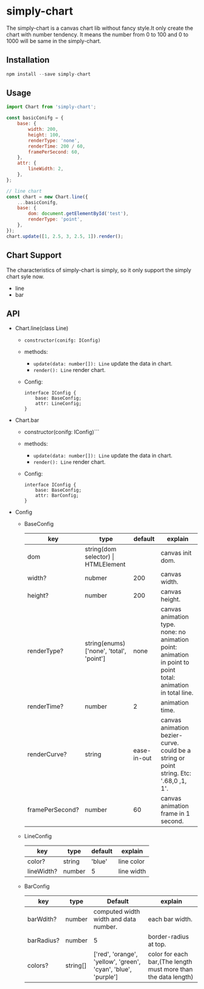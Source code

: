 # simply-chart

The simply-chart is a canvas chart lib without fancy style.It only create the chart with number tendency. It means the number from 0 to 100 and 0 to 1000 will be same in the simply-chart.

## Installation

```js
npm install --save simply-chart
```

## Usage

```js
import Chart from 'simply-chart';

const basicConifg = {
    base: {
        width: 200,
        height: 100,
        renderType: 'none',
        renderTime: 200 / 60,
        framePerSecond: 60,
    },
    attr: {
        lineWidth: 2,
    },
};

// line chart
const chart = new Chart.line({
    ...basicConifg,
    base: {
        dom: document.getElementById('test'),
        renderType: 'point',
    },
});
chart.update([1, 2.5, 3, 2.5, 1]).render();
```

## Chart Support

The characteristics of simply-chart is simply, so it only support the simply chart syle now.

-   line
-   bar

## API

- Chart.line(class Line)

  - ```constructor(conifg: IConfig)```

  - methods:

    - ```update(data: number[]): Line```
      update the data in chart.
    - ```render(): Line```
      render chart.

  - Config: 

    	interface IConfig {
    		base: BaseConfig;
    		attr: LineConfig;
    	}

- Chart.bar

  - constructor(conifg: IConfig)```

  - methods:

    - ```update(data: number[]): Line```
      update the data in chart.
    - ```render(): Line```
      render chart.

  - Config: 

    ```
    interface IConfig {
    	base: BaseConfig;
    	attr: BarConfig;
    }
    ```





- Config

  - BaseConfig

    | key             | type                                     | default     | explain                                  |
    | --------------- | ---------------------------------------- | ----------- | ---------------------------------------- |
    | dom             | string(dom selector) \| HTMLElement      |             | canvas init dom.                         |
    | width?          | nubmer                                   | 200         | canvas width.                            |
    | height?         | number                                   | 200         | canvas height.                           |
    | renderType?     | string(enums) ['none', 'total', 'point'] | none        | canvas animation type.<br />none: no animation<br />point: animation in point to point<br />total: animation in total line. |
    | renderTime?     | number                                   | 2           | animation time.                          |
    | renderCurve?    | string                                   | ease-in-out | canvas animation bezier-curve. could be a string or point string. Etc: '.68,0 ,1, 1'. |
    | framePerSecond? | number                                   | 60          | canvas animation frame in 1 second.      |

  - LineConfig

    | key        | type   | default | explain    |
    | ---------- | ------ | ------- | ---------- |
    | color?     | string | 'blue'  | line color |
    | lineWidth? | number | 5       | line width |

  - BarConfig

    | key        | type     | Default                                  | explain                                  |
    | ---------- | -------- | ---------------------------------------- | ---------------------------------------- |
    | barWdith?  | number   | computed width width and data number.    | each bar width.                          |
    | barRadius? | number   | 5                                        | border-radius at top.                    |
    | colors?    | string[] | ['red', 'orange', 'yellow', 'green', 'cyan', 'blue', 'purple'] | color for each bar,(The length must more than the data length) |

    ​